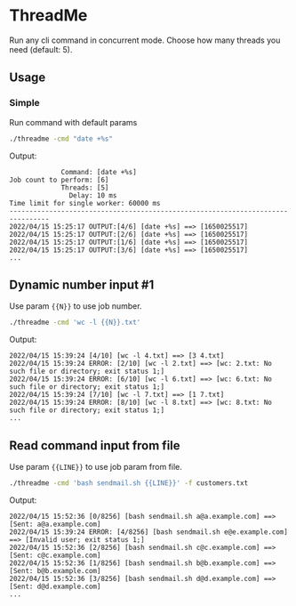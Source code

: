# ThreadMe
Run any cli command in concurrent mode. 
Choose how many threads you need (default: 5).

## Usage


### Simple
Run command with default params
```sh
./threadme -cmd "date +%s"
```
Output:
```
             Command: [date +%s]
Job count to perform: [6]
             Threads: [5]
               Delay: 10 ms
Time limit for single worker: 60000 ms
--------------------------------------------------------------------------------
2022/04/15 15:25:17 OUTPUT:[4/6] [date +%s] ==> [1650025517]
2022/04/15 15:25:17 OUTPUT:[2/6] [date +%s] ==> [1650025517]
2022/04/15 15:25:17 OUTPUT:[1/6] [date +%s] ==> [1650025517]
2022/04/15 15:25:17 OUTPUT:[3/6] [date +%s] ==> [1650025517]
...
```

## Dynamic number input #1
Use param `{{N}}` to use job number.

```sh
./threadme -cmd 'wc -l {{N}}.txt' 
```
Output:
```
2022/04/15 15:39:24 [4/10] [wc -l 4.txt] ==> [3 4.txt]
2022/04/15 15:39:24 ERROR: [2/10] [wc -l 2.txt] ==> [wc: 2.txt: No such file or directory; exit status 1;]
2022/04/15 15:39:24 ERROR: [6/10] [wc -l 6.txt] ==> [wc: 6.txt: No such file or directory; exit status 1;]
2022/04/15 15:39:24 [7/10] [wc -l 7.txt] ==> [1 7.txt]
2022/04/15 15:39:24 ERROR: [8/10] [wc -l 8.txt] ==> [wc: 8.txt: No such file or directory; exit status 1;]
...
```


## Read command input from file 
Use param `{{LINE}}` to use job param from file.

```sh
./threadme -cmd 'bash sendmail.sh {{LINE}}' -f customers.txt
```
Output:
```
2022/04/15 15:52:36 [0/8256] [bash sendmail.sh a@a.example.com] ==> [Sent: a@a.example.com]
2022/04/15 15:39:24 ERROR: [4/8256] [bash sendmail.sh e@e.example.com] ==> [Invalid user; exit status 1;]
2022/04/15 15:52:36 [2/8256] [bash sendmail.sh c@c.example.com] ==> [Sent: c@c.example.com]
2022/04/15 15:52:36 [1/8256] [bash sendmail.sh b@b.example.com] ==> [Sent: b@b.example.com]
2022/04/15 15:52:36 [3/8256] [bash sendmail.sh d@d.example.com] ==> [Sent: d@d.example.com]
...
```

